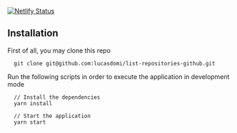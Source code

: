 [![Netlify Status](https://api.netlify.com/api/v1/badges/da1b9c20-d9f2-4285-9f09-1123626c5590/deploy-status)](https://app.netlify.com/sites/cocky-bose-097bc5/deploys)

## Installation

First of all, you may clone this repo

```
  git clone git@github.com:lucasdomi/list-repositories-github.git
```

Run the following scripts in order to execute the application in development mode

```
  // Install the dependencies
  yarn install

  // Start the application
  yarn start
```
